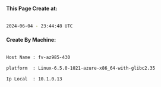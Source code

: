 
   
#### This Page Create at:

```bash

2024-06-04 - 23:44:48 UTC

```

#### Create By Machine:

```bash

Host Name : fv-az985-430

platform  : Linux-6.5.0-1021-azure-x86_64-with-glibc2.35

Ip Local  : 10.1.0.13

```

